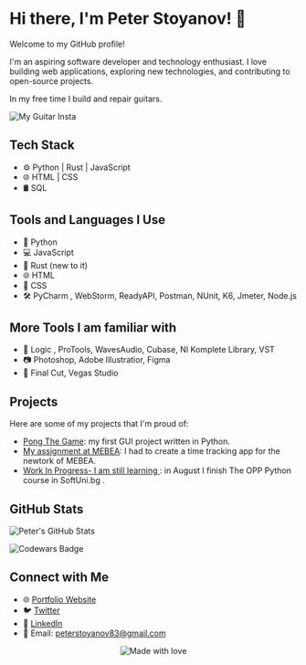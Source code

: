 # Hi there, I'm Peter Stoyanov! 👋

Welcome to my GitHub profile!

I'm an aspiring software developer and technology enthusiast. I love building web applications, exploring new technologies, and contributing to open-source projects.


In my free time I build and repair guitars.


![My Guitar Insta](https://www.instagram.com/stoyanoffguitars/)


## Tech Stack

- ⚙️ Python | Rust | JavaScript
- 🌐 HTML | CSS 
- 🛢️ SQL

## Tools and Languages I Use

- 🐍 Python
- 💻 JavaScript
- 🦀 Rust (new to it)
- 🌐 HTML
- 🎨 CSS
- 🛠️ PyCharm , WebStorm, ReadyAPI, Postman, NUnit, K6, Jmeter, Node.js
  

## More Tools I am familiar with  
- 🎵 Logic , ProTools, WavesAudio, Cubase, NI Komplete Library, VST
- 📷 Photoshop, Adobe Illustratior, Figma
- 🎥 Final Cut, Vegas Studio 

## Projects

Here are some of my projects that I'm proud of:

- [Pong The Game](https://github.com/PeterStoyanov83/PONG): my first GUI project written in Python.
- [My assignment at MEBEA](https://github.com/PeterStoyanov83/Work_asignment_MEBEA): I had to create a time tracking app for the newtork of MEBEA.
- [Work In Progress- I am still learning ](https://github.com/PeterStoyanov83/Object_oriented_programming_Python_2023): in August I finish The OPP Python course in SoftUni.bg .

## GitHub Stats

![Peter's GitHub Stats](https://github-readme-stats.vercel.app/api?username=PeterStoyanov83&show_icons=true&theme=dark)

![Codewars Badge](https://www.codewars.com/users/PeterStoyanov83/badges/large)
## Connect with Me

- 🌐 [Portfolio Website](https://peterstoyanov83.github.io/portfolio/)
- 🐦 [Twitter](https://twitter.com/YourTwitterHandle)
- 💼 [LinkedIn](https://www.linkedin.com/in/pstoyanov/)
- 📧 Email: peterstoyanov83@gmail.com



<p align="center">
  <img src="https://img.shields.io/badge/Made%20with-%E2%9D%A4%EF%B8%8F-blue?style=for-the-badge" alt="Made with love">
</p>
